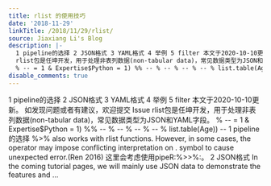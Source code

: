 ```yaml
---
title: rlist 的使用技巧
date: '2018-11-29'
linkTitle: /2018/11/29/rlist/
source: Jiaxiang Li's Blog
description: |-
  1 pipeline的选择 2 JSON格式 3 YAML格式 4 举例 5 filter 本文于2020-10-10更新。 如发现问题或者有建议，欢迎提交 Issue
  rlist包是任坤开发，用于处理非表列数据(non-tabular data)，常见数据类型为JSON和YAML字段。
  % -- = 1 & Expertise$Python = 1) %% -- % -- % -- % -- % list.table(Age)) -- 1 pipeline的选择 %&gt;% also works with rlist functions. However, in some cases, the operator may impose conflicting interpretation on . symbol to cause unexpected error.(Ren 2016) 这里会考虑使用pipeR:%&gt;&gt;%:。 2 JSON格式 In the coming tutorial pages, we will mainly use JSON data to demonstrate the features and ...
disable_comments: true
---
```

1 pipeline的选择 2 JSON格式 3 YAML格式 4 举例 5 filter 本文于2020-10-10更新。 如发现问题或者有建议，欢迎提交 Issue
rlist包是任坤开发，用于处理非表列数据(non-tabular data)，常见数据类型为JSON和YAML字段。
% -- = 1 & Expertise$Python = 1) %% -- % -- % -- % -- % list.table(Age)) -- 1 pipeline的选择 %&gt;% also works with rlist functions. However, in some cases, the operator may impose conflicting interpretation on . symbol to cause unexpected error.(Ren 2016) 这里会考虑使用pipeR:%&gt;&gt;%:。 2 JSON格式 In the coming tutorial pages, we will mainly use JSON data to demonstrate the features and ...